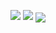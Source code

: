 <p align="center">
<img src="https://github-readme-stats.vercel.app/api?username=mirsella&show_icons=true&theme=radical&count_private=true&line_height=27">
<!-- &nbsp; -->
<img src="https://github-readme-stats.vercel.app/api/top-langs/?username=mirsella&layout=compact&langs_count=6&theme=radical">
<img align="center" src="https://komarev.com/ghpvc/?username=mirsella">
</p>
